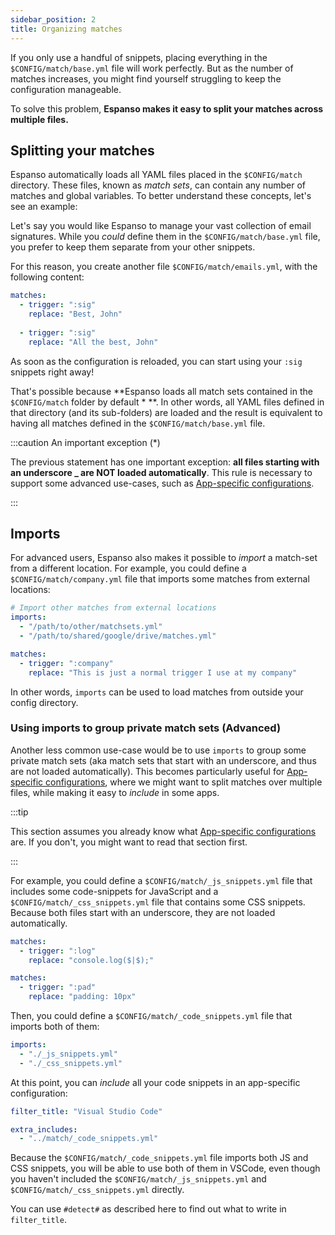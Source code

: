 ```yaml
---
sidebar_position: 2
title: Organizing matches
---
```


If you only use a handful of snippets, placing everything in the `$CONFIG/match/base.yml` file will work perfectly.
But as the number of matches increases, you might find yourself struggling to keep the configuration manageable.

To solve this problem, **Espanso makes it easy to split your matches across multiple files.**

## Splitting your matches

Espanso automatically loads all YAML files placed in the `$CONFIG/match` directory. These files,
known as _match sets_, can contain any number of matches and global variables. 
To better understand these concepts, let's see an example:

Let's say you would like Espanso to manage your vast collection of email signatures.
While you _could_ define them in the `$CONFIG/match/base.yml` file, you prefer to keep
them separate from your other snippets.

For this reason, you create another file `$CONFIG/match/emails.yml`, with the following content:

```yml title=$CONFIG/match/emails.yml
matches:
  - trigger: ":sig"
    replace: "Best, John"
  
  - trigger: ":sig"
    replace: "All the best, John"
```

As soon as the configuration is reloaded, you can start using your `:sig` snippets right away!

That's possible because **Espanso loads all match sets contained in the `$CONFIG/match` folder by default * **.
In other words, all YAML files defined in that directory (and its sub-folders) are loaded and the result is equivalent to 
having all matches defined in the `$CONFIG/match/base.yml` file.

:::caution An important exception (*)

The previous statement has one important exception: **all files starting with an underscore _ are NOT loaded automatically**.
This rule is necessary to support some advanced use-cases, such as [App-specific configurations](../../configuration/app-specific-configurations).

:::

## Imports

For advanced users, Espanso also makes it possible to _import_ a match-set from a different location.
For example, you could define a `$CONFIG/match/company.yml` file that imports some matches from external locations:

```yaml title=$CONFIG/match/company.yml
# Import other matches from external locations
imports:
  - "/path/to/other/matchsets.yml"
  - "/path/to/shared/google/drive/matches.yml"

matches:
  - trigger: ":company"
    replace: "This is just a normal trigger I use at my company"
```

In other words, `imports` can be used to load matches from outside your config directory.

### Using imports to group private match sets (Advanced)

Another less common use-case would be to use `imports` to group some private match sets (aka match sets that start
with an underscore, and thus are not loaded automatically).
This becomes particularly useful for [App-specific configurations](../../configuration/app-specific-configurations), where
we might want to split matches over multiple files, while making it easy to _include_ in some apps. 

:::tip 

This section assumes you already know what [App-specific configurations](../../configuration/app-specific-configurations) are. If you don't, you might want to read that
section first.

:::

For example, you could define a `$CONFIG/match/_js_snippets.yml` file that includes some code-snippets for JavaScript
and a `$CONFIG/match/_css_snippets.yml` file that contains some CSS snippets.
Because both files start with an underscore, they are not loaded automatically.

```yaml title=$CONFIG/match/_js_snippets.yml
matches:
  - trigger: ":log"
    replace: "console.log($|$);"
```

```yaml title=$CONFIG/match/_css_snippets.yml
matches:
  - trigger: ":pad"
    replace: "padding: 10px"
```

Then, you could define a `$CONFIG/match/_code_snippets.yml` file that imports both of them:

```yaml title=$CONFIG/match/_code_snippets.yml
imports:
  - "./_js_snippets.yml"
  - "./_css_snippets.yml"
```

At this point, you can _include_ all your code snippets in an app-specific configuration:

```yaml title=$CONFIG/config/vscode.yml
filter_title: "Visual Studio Code"

extra_includes:
  - "../match/_code_snippets.yml"
```

Because the `$CONFIG/match/_code_snippets.yml` file imports both JS and CSS snippets, you will be
able to use both of them in VSCode, even though you haven't included the `$CONFIG/match/_js_snippets.yml`
and `$CONFIG/match/_css_snippets.yml` directly.

You can use `#detect#` as described here to find out what to write in `filter_title`.
